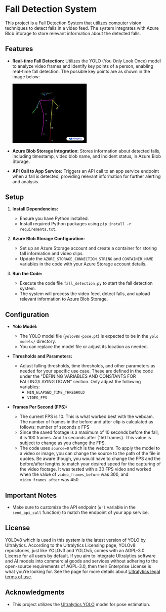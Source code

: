 #  Fall Detection System



This project is a Fall Detection System that utilizes computer vision techniques to detect falls in a video feed. The system integrates with Azure Blob Storage to store relevant information about the detected falls.

## Features

- **Real-time Fall Detection:** Utilizes the YOLO (You Only Look Once) model to analyze video frames and identify key points of a person, enabling real-time fall detection. The possible key points are as shown in the image below:
  
  <img src="images/keypoints.png" alt="YOLOv8 Keypoints" width="50%"/>
  
- **Azure Blob Storage Integration:** Stores information about detected falls, including timestamp, video blob name, and incident status, in Azure Blob Storage.
- **API Call to App Service:** Triggers an API call to an app service endpoint when a fall is detected, providing relevant information for further alerting and analysis.

## Setup

1. **Install Dependencies:**
   - Ensure you have Python installed.
   - Install required Python packages using `pip install -r requirements.txt`.

2. **Azure Blob Storage Configuration:**
   - Set up an Azure Storage account and create a container for storing fall information and video clips.
   - Update the `AZURE_STORAGE_CONNECTION_STRING` and `CONTAINER_NAME` variables in the code with your Azure Storage account details.

3. **Run the Code:**
   - Execute the code file `fall_detection.py` to start the fall detection system.
   - The system will process the video feed, detect falls, and upload relevant information to Azure Blob Storage.

## Configuration

- **Yolo Model:**
  - The YOLO model file (`yolov8n-pose.pt`) is expected to be in the `yolo models/` directory.
  - You can replace the model file or adjust its location as needed.

- **Thresholds and Parameters:**
  - Adjust falling thresholds, time thresholds, and other parameters as needed for your specific use case. These are defined in the code under the "DEFINING VARIABLES AND CONSTANTS FOR FALLING/LAYING DOWN" section. Only adjust the following variables:
    - `MIN_ELAPSED_TIME_THRESHOLD`
    - `VIDEO_FPS`

- **Frames Per Second (FPS):**
  - The current FPS is 10. This is what worked best with the webcam. The number of frames in the before and after clip is calculated as follows: number of seconds x FPS
  - Since the saved footage is a maximum of 10 seconds before the fall, it is 100 frames. And 15 seconds after (150 frames). This value is subject to change as you change the FPS.
  - The code uses `source=0` which is the webcam. To apply the model to a video or image, you can change the source to the path of the file in quotes. Be aware though, you would have to change the FPS and the before/after lengths to match your desired speed for the capturing of the video footage. It was tested with a 30 FPS video and worked when the value of `video_frames_before` was 300, and `video_frames_after` was 450.

## Important Notes

- Make sure to customize the API endpoint (`url` variable in the `send_api_call` function) to match the endpoint of your app service.

## License

YOLOv8 which is used in this system is the latest version of YOLO by Ultralytics. According to the Ultralytics Licensing page, YOLOv8 repositories, just like YOLOv3 and YOLOv5, comes with an AGPL-3.0 License for all users by default. If you aim to integrate Ultralytics software and AI models into commercial goods and services without adhering to the open-source requirements of AGPL-3.0, then their Enterprise License is what you’re looking for. See the page for more details about [Ultralytics legal terms of use](https://www.ultralytics.com/legal/terms-of-use).

## Acknowledgments

- This project utilizes the [Ultralytics YOLO](https://github.com/ultralytics/ultralytics/tree/main/ultralytics/cfg/models) model for pose estimation.
